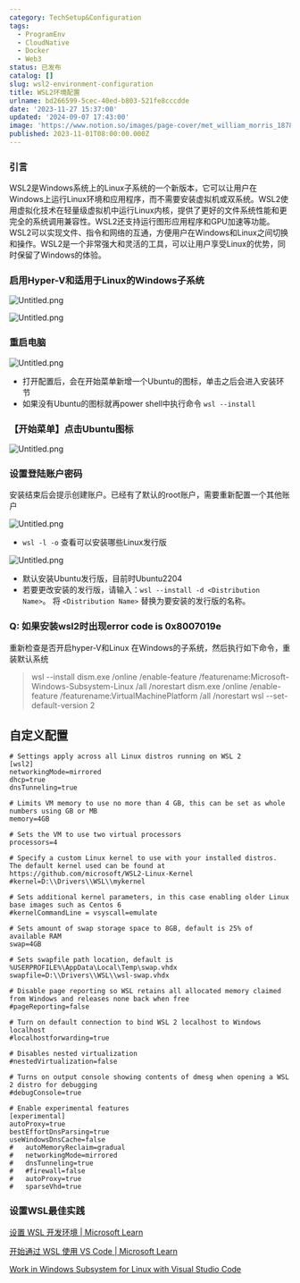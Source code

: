 ```yaml
---
category: TechSetup&Configuration
tags:
  - ProgramEnv
  - CloudNative
  - Docker
  - Web3
status: 已发布
catalog: []
slug: wsl2-environment-configuration
title: WSL2环境配置
urlname: bd266599-5cec-40ed-b803-521fe8cccdde
date: '2023-11-27 15:37:00'
updated: '2024-09-07 17:43:00'
image: 'https://www.notion.so/images/page-cover/met_william_morris_1878.jpg'
published: 2023-11-01T08:00:00.000Z
---
```


### 引言


WSL2是Windows系统上的Linux子系统的一个新版本，它可以让用户在Windows上运行Linux环境和应用程序，而不需要安装虚拟机或双系统。WSL2使用虚拟化技术在轻量级虚拟机中运行Linux内核，提供了更好的文件系统性能和更完全的系统调用兼容性。WSL2还支持运行图形应用程序和GPU加速等功能。WSL2可以实现文件、指令和网络的互通，方便用户在Windows和Linux之间切换和操作。WSL2是一个非常强大和灵活的工具，可以让用户享受Linux的优势，同时保留了Windows的体验。


### 启用Hyper-V和适用于Linux的Windows子系统


![Untitled.png](https://prod-files-secure.s3.us-west-2.amazonaws.com/5d24fe63-e567-4804-86f9-9fdc62e13082/62efe4d1-37d6-4606-a7b8-34dcd63ff38a/Untitled.png?X-Amz-Algorithm=AWS4-HMAC-SHA256&X-Amz-Content-Sha256=UNSIGNED-PAYLOAD&X-Amz-Credential=ASIAZI2LB4663X35AKS7%2F20250301%2Fus-west-2%2Fs3%2Faws4_request&X-Amz-Date=20250301T053712Z&X-Amz-Expires=3600&X-Amz-Security-Token=IQoJb3JpZ2luX2VjEGQaCXVzLXdlc3QtMiJIMEYCIQC4UCxOiYxWxI66%2BcOqTityaAq7SVC1JEc%2FUhmnUm%2B3HQIhALiiqfBHlV3txxI62h3RNpFwuUhJFW%2FfYKrn24FcD7kOKogECJ3%2F%2F%2F%2F%2F%2F%2F%2F%2F%2FwEQABoMNjM3NDIzMTgzODA1IgxJCXgwkHg%2B0AuQCbUq3APXydvpe3%2BE%2FHFX8Yw8LetWkun%2BUS2AmoRlxIkiiIRlQfUZtpT5scJHbJL5XxNIe2FdzFPSYuzjstleyPvky7jTjYJzQvETIfy0%2BYiA0C6tacOhjF%2BMTejcqtn%2FRgjx8g0KyecUkpexhDY82JiYXf%2FNq2I3YxcDEh%2FdbqrkCvXSXcwS9jullCppnDgIGqRBhaDrMkscaK7tpa3yRj%2B1O5QVUUnNdgYvTkK9fWwdJM8s6FsiZWawnJFe5sX0aQue6y2db3iWuDWMvxKWaTPD9n%2BHZslf9Pncsxp%2BpZfVklHWYsNkNwPViOVEjFUDJ6Et3Nvc2uEqNOEO6UbZsiiGwd5ulRNvxIVAcyyKR4nl6m%2FpWfQaYcUg9teN1WL2oYC30P2%2BMDr3DGF9PGxoyM0rS6XA2COvzRWBf7VtMhU8W7GmoYeabL0z8%2FzglZS8EGXO32ZWlRr1USTOAP1U%2Fw50tviCXlTgAHicAdSSqqhXPjkANFwbsWD4EpZ2PQejQyLaaxc29K3%2FJB%2FoxOGpLGtW6nvr80FxsRlafNyCsiou47Q64Tt2bn2%2FOOj5HQxX45JM6MrpM5Mo4JeK3ABvzkSQvJuh8mHyeV37F51ZoEExW%2F0TCPc6Jia%2FGHsy%2FA%2BSXTDEj4q%2BBjqkAUzSqral7T5JJEpxiJjzpAjELTw4C%2F1IXYEGX3pIKQV3YsAW85vmrxel7XVrEl2sXPRLfHPomzkfJQ2QfBvnxuf7MtK3cIWvt2RDbh%2BGuf2tITUdmX0VpTgUrrt2xg4o3TMPQUf%2BhFeJx681%2FBnCG56kuvBcNnVUsqTjjNVPrCTxuAVD0245DE4a0xxr6bYv0o5F9NxSZY%2FllPNji9AmtvtYDj1o&X-Amz-Signature=f7b55e9f0eb7ad8d46ce459307d153931a69859332505c683d2ae171e081b850&X-Amz-SignedHeaders=host&x-id=GetObject)


![Untitled.png](https://prod-files-secure.s3.us-west-2.amazonaws.com/5d24fe63-e567-4804-86f9-9fdc62e13082/74866fe6-9ce5-4055-94c5-4900f6f5ff8b/Untitled.png?X-Amz-Algorithm=AWS4-HMAC-SHA256&X-Amz-Content-Sha256=UNSIGNED-PAYLOAD&X-Amz-Credential=ASIAZI2LB4663X35AKS7%2F20250301%2Fus-west-2%2Fs3%2Faws4_request&X-Amz-Date=20250301T053712Z&X-Amz-Expires=3600&X-Amz-Security-Token=IQoJb3JpZ2luX2VjEGQaCXVzLXdlc3QtMiJIMEYCIQC4UCxOiYxWxI66%2BcOqTityaAq7SVC1JEc%2FUhmnUm%2B3HQIhALiiqfBHlV3txxI62h3RNpFwuUhJFW%2FfYKrn24FcD7kOKogECJ3%2F%2F%2F%2F%2F%2F%2F%2F%2F%2FwEQABoMNjM3NDIzMTgzODA1IgxJCXgwkHg%2B0AuQCbUq3APXydvpe3%2BE%2FHFX8Yw8LetWkun%2BUS2AmoRlxIkiiIRlQfUZtpT5scJHbJL5XxNIe2FdzFPSYuzjstleyPvky7jTjYJzQvETIfy0%2BYiA0C6tacOhjF%2BMTejcqtn%2FRgjx8g0KyecUkpexhDY82JiYXf%2FNq2I3YxcDEh%2FdbqrkCvXSXcwS9jullCppnDgIGqRBhaDrMkscaK7tpa3yRj%2B1O5QVUUnNdgYvTkK9fWwdJM8s6FsiZWawnJFe5sX0aQue6y2db3iWuDWMvxKWaTPD9n%2BHZslf9Pncsxp%2BpZfVklHWYsNkNwPViOVEjFUDJ6Et3Nvc2uEqNOEO6UbZsiiGwd5ulRNvxIVAcyyKR4nl6m%2FpWfQaYcUg9teN1WL2oYC30P2%2BMDr3DGF9PGxoyM0rS6XA2COvzRWBf7VtMhU8W7GmoYeabL0z8%2FzglZS8EGXO32ZWlRr1USTOAP1U%2Fw50tviCXlTgAHicAdSSqqhXPjkANFwbsWD4EpZ2PQejQyLaaxc29K3%2FJB%2FoxOGpLGtW6nvr80FxsRlafNyCsiou47Q64Tt2bn2%2FOOj5HQxX45JM6MrpM5Mo4JeK3ABvzkSQvJuh8mHyeV37F51ZoEExW%2F0TCPc6Jia%2FGHsy%2FA%2BSXTDEj4q%2BBjqkAUzSqral7T5JJEpxiJjzpAjELTw4C%2F1IXYEGX3pIKQV3YsAW85vmrxel7XVrEl2sXPRLfHPomzkfJQ2QfBvnxuf7MtK3cIWvt2RDbh%2BGuf2tITUdmX0VpTgUrrt2xg4o3TMPQUf%2BhFeJx681%2FBnCG56kuvBcNnVUsqTjjNVPrCTxuAVD0245DE4a0xxr6bYv0o5F9NxSZY%2FllPNji9AmtvtYDj1o&X-Amz-Signature=cabf71f6f94e62f141d16fd4ad484c8e2b7bc37051d69e21808bed920c403fc6&X-Amz-SignedHeaders=host&x-id=GetObject)


### 重启电脑


![Untitled.png](https://prod-files-secure.s3.us-west-2.amazonaws.com/5d24fe63-e567-4804-86f9-9fdc62e13082/ed8ca255-2fda-4c1b-9b1a-f1896300e8e7/Untitled.png?X-Amz-Algorithm=AWS4-HMAC-SHA256&X-Amz-Content-Sha256=UNSIGNED-PAYLOAD&X-Amz-Credential=ASIAZI2LB4663X35AKS7%2F20250301%2Fus-west-2%2Fs3%2Faws4_request&X-Amz-Date=20250301T053712Z&X-Amz-Expires=3600&X-Amz-Security-Token=IQoJb3JpZ2luX2VjEGQaCXVzLXdlc3QtMiJIMEYCIQC4UCxOiYxWxI66%2BcOqTityaAq7SVC1JEc%2FUhmnUm%2B3HQIhALiiqfBHlV3txxI62h3RNpFwuUhJFW%2FfYKrn24FcD7kOKogECJ3%2F%2F%2F%2F%2F%2F%2F%2F%2F%2FwEQABoMNjM3NDIzMTgzODA1IgxJCXgwkHg%2B0AuQCbUq3APXydvpe3%2BE%2FHFX8Yw8LetWkun%2BUS2AmoRlxIkiiIRlQfUZtpT5scJHbJL5XxNIe2FdzFPSYuzjstleyPvky7jTjYJzQvETIfy0%2BYiA0C6tacOhjF%2BMTejcqtn%2FRgjx8g0KyecUkpexhDY82JiYXf%2FNq2I3YxcDEh%2FdbqrkCvXSXcwS9jullCppnDgIGqRBhaDrMkscaK7tpa3yRj%2B1O5QVUUnNdgYvTkK9fWwdJM8s6FsiZWawnJFe5sX0aQue6y2db3iWuDWMvxKWaTPD9n%2BHZslf9Pncsxp%2BpZfVklHWYsNkNwPViOVEjFUDJ6Et3Nvc2uEqNOEO6UbZsiiGwd5ulRNvxIVAcyyKR4nl6m%2FpWfQaYcUg9teN1WL2oYC30P2%2BMDr3DGF9PGxoyM0rS6XA2COvzRWBf7VtMhU8W7GmoYeabL0z8%2FzglZS8EGXO32ZWlRr1USTOAP1U%2Fw50tviCXlTgAHicAdSSqqhXPjkANFwbsWD4EpZ2PQejQyLaaxc29K3%2FJB%2FoxOGpLGtW6nvr80FxsRlafNyCsiou47Q64Tt2bn2%2FOOj5HQxX45JM6MrpM5Mo4JeK3ABvzkSQvJuh8mHyeV37F51ZoEExW%2F0TCPc6Jia%2FGHsy%2FA%2BSXTDEj4q%2BBjqkAUzSqral7T5JJEpxiJjzpAjELTw4C%2F1IXYEGX3pIKQV3YsAW85vmrxel7XVrEl2sXPRLfHPomzkfJQ2QfBvnxuf7MtK3cIWvt2RDbh%2BGuf2tITUdmX0VpTgUrrt2xg4o3TMPQUf%2BhFeJx681%2FBnCG56kuvBcNnVUsqTjjNVPrCTxuAVD0245DE4a0xxr6bYv0o5F9NxSZY%2FllPNji9AmtvtYDj1o&X-Amz-Signature=e9e88c7cf55de9bc88640f70dbf497d3452e57b2d6d895e674378959a7e58671&X-Amz-SignedHeaders=host&x-id=GetObject)

- 打开配置后，会在开始菜单新增一个Ubuntu的图标，单击之后会进入安装环节
- 如果没有Ubuntu的图标就再power shell中执行命令 `wsl --install`

### 【开始菜单】点击Ubuntu图标


![Untitled.png](https://prod-files-secure.s3.us-west-2.amazonaws.com/5d24fe63-e567-4804-86f9-9fdc62e13082/d7415a12-f453-43fe-a604-a208d85638a3/Untitled.png?X-Amz-Algorithm=AWS4-HMAC-SHA256&X-Amz-Content-Sha256=UNSIGNED-PAYLOAD&X-Amz-Credential=ASIAZI2LB4663X35AKS7%2F20250301%2Fus-west-2%2Fs3%2Faws4_request&X-Amz-Date=20250301T053712Z&X-Amz-Expires=3600&X-Amz-Security-Token=IQoJb3JpZ2luX2VjEGQaCXVzLXdlc3QtMiJIMEYCIQC4UCxOiYxWxI66%2BcOqTityaAq7SVC1JEc%2FUhmnUm%2B3HQIhALiiqfBHlV3txxI62h3RNpFwuUhJFW%2FfYKrn24FcD7kOKogECJ3%2F%2F%2F%2F%2F%2F%2F%2F%2F%2FwEQABoMNjM3NDIzMTgzODA1IgxJCXgwkHg%2B0AuQCbUq3APXydvpe3%2BE%2FHFX8Yw8LetWkun%2BUS2AmoRlxIkiiIRlQfUZtpT5scJHbJL5XxNIe2FdzFPSYuzjstleyPvky7jTjYJzQvETIfy0%2BYiA0C6tacOhjF%2BMTejcqtn%2FRgjx8g0KyecUkpexhDY82JiYXf%2FNq2I3YxcDEh%2FdbqrkCvXSXcwS9jullCppnDgIGqRBhaDrMkscaK7tpa3yRj%2B1O5QVUUnNdgYvTkK9fWwdJM8s6FsiZWawnJFe5sX0aQue6y2db3iWuDWMvxKWaTPD9n%2BHZslf9Pncsxp%2BpZfVklHWYsNkNwPViOVEjFUDJ6Et3Nvc2uEqNOEO6UbZsiiGwd5ulRNvxIVAcyyKR4nl6m%2FpWfQaYcUg9teN1WL2oYC30P2%2BMDr3DGF9PGxoyM0rS6XA2COvzRWBf7VtMhU8W7GmoYeabL0z8%2FzglZS8EGXO32ZWlRr1USTOAP1U%2Fw50tviCXlTgAHicAdSSqqhXPjkANFwbsWD4EpZ2PQejQyLaaxc29K3%2FJB%2FoxOGpLGtW6nvr80FxsRlafNyCsiou47Q64Tt2bn2%2FOOj5HQxX45JM6MrpM5Mo4JeK3ABvzkSQvJuh8mHyeV37F51ZoEExW%2F0TCPc6Jia%2FGHsy%2FA%2BSXTDEj4q%2BBjqkAUzSqral7T5JJEpxiJjzpAjELTw4C%2F1IXYEGX3pIKQV3YsAW85vmrxel7XVrEl2sXPRLfHPomzkfJQ2QfBvnxuf7MtK3cIWvt2RDbh%2BGuf2tITUdmX0VpTgUrrt2xg4o3TMPQUf%2BhFeJx681%2FBnCG56kuvBcNnVUsqTjjNVPrCTxuAVD0245DE4a0xxr6bYv0o5F9NxSZY%2FllPNji9AmtvtYDj1o&X-Amz-Signature=804678780bc774e0b83323347e506dfc719b77bcf1a5b1b41272839dd7b90104&X-Amz-SignedHeaders=host&x-id=GetObject)


### 设置登陆账户密码


安装结束后会提示创建账户。已经有了默认的root账户，需要重新配置一个其他账户


![Untitled.png](https://prod-files-secure.s3.us-west-2.amazonaws.com/5d24fe63-e567-4804-86f9-9fdc62e13082/bb38a6ce-031e-4122-9787-de509d2240bf/Untitled.png?X-Amz-Algorithm=AWS4-HMAC-SHA256&X-Amz-Content-Sha256=UNSIGNED-PAYLOAD&X-Amz-Credential=ASIAZI2LB4663X35AKS7%2F20250301%2Fus-west-2%2Fs3%2Faws4_request&X-Amz-Date=20250301T053712Z&X-Amz-Expires=3600&X-Amz-Security-Token=IQoJb3JpZ2luX2VjEGQaCXVzLXdlc3QtMiJIMEYCIQC4UCxOiYxWxI66%2BcOqTityaAq7SVC1JEc%2FUhmnUm%2B3HQIhALiiqfBHlV3txxI62h3RNpFwuUhJFW%2FfYKrn24FcD7kOKogECJ3%2F%2F%2F%2F%2F%2F%2F%2F%2F%2FwEQABoMNjM3NDIzMTgzODA1IgxJCXgwkHg%2B0AuQCbUq3APXydvpe3%2BE%2FHFX8Yw8LetWkun%2BUS2AmoRlxIkiiIRlQfUZtpT5scJHbJL5XxNIe2FdzFPSYuzjstleyPvky7jTjYJzQvETIfy0%2BYiA0C6tacOhjF%2BMTejcqtn%2FRgjx8g0KyecUkpexhDY82JiYXf%2FNq2I3YxcDEh%2FdbqrkCvXSXcwS9jullCppnDgIGqRBhaDrMkscaK7tpa3yRj%2B1O5QVUUnNdgYvTkK9fWwdJM8s6FsiZWawnJFe5sX0aQue6y2db3iWuDWMvxKWaTPD9n%2BHZslf9Pncsxp%2BpZfVklHWYsNkNwPViOVEjFUDJ6Et3Nvc2uEqNOEO6UbZsiiGwd5ulRNvxIVAcyyKR4nl6m%2FpWfQaYcUg9teN1WL2oYC30P2%2BMDr3DGF9PGxoyM0rS6XA2COvzRWBf7VtMhU8W7GmoYeabL0z8%2FzglZS8EGXO32ZWlRr1USTOAP1U%2Fw50tviCXlTgAHicAdSSqqhXPjkANFwbsWD4EpZ2PQejQyLaaxc29K3%2FJB%2FoxOGpLGtW6nvr80FxsRlafNyCsiou47Q64Tt2bn2%2FOOj5HQxX45JM6MrpM5Mo4JeK3ABvzkSQvJuh8mHyeV37F51ZoEExW%2F0TCPc6Jia%2FGHsy%2FA%2BSXTDEj4q%2BBjqkAUzSqral7T5JJEpxiJjzpAjELTw4C%2F1IXYEGX3pIKQV3YsAW85vmrxel7XVrEl2sXPRLfHPomzkfJQ2QfBvnxuf7MtK3cIWvt2RDbh%2BGuf2tITUdmX0VpTgUrrt2xg4o3TMPQUf%2BhFeJx681%2FBnCG56kuvBcNnVUsqTjjNVPrCTxuAVD0245DE4a0xxr6bYv0o5F9NxSZY%2FllPNji9AmtvtYDj1o&X-Amz-Signature=a8d532efbb9c05c222013fd03ab2b265bd15a2b5b4b95267b0c60ac0ccc92a98&X-Amz-SignedHeaders=host&x-id=GetObject)

- `wsl -l -o` 查看可以安装哪些Linux发行版

![Untitled.png](https://prod-files-secure.s3.us-west-2.amazonaws.com/5d24fe63-e567-4804-86f9-9fdc62e13082/4b4e5e2f-4e13-4651-8884-559a62c38137/Untitled.png?X-Amz-Algorithm=AWS4-HMAC-SHA256&X-Amz-Content-Sha256=UNSIGNED-PAYLOAD&X-Amz-Credential=ASIAZI2LB4663X35AKS7%2F20250301%2Fus-west-2%2Fs3%2Faws4_request&X-Amz-Date=20250301T053712Z&X-Amz-Expires=3600&X-Amz-Security-Token=IQoJb3JpZ2luX2VjEGQaCXVzLXdlc3QtMiJIMEYCIQC4UCxOiYxWxI66%2BcOqTityaAq7SVC1JEc%2FUhmnUm%2B3HQIhALiiqfBHlV3txxI62h3RNpFwuUhJFW%2FfYKrn24FcD7kOKogECJ3%2F%2F%2F%2F%2F%2F%2F%2F%2F%2FwEQABoMNjM3NDIzMTgzODA1IgxJCXgwkHg%2B0AuQCbUq3APXydvpe3%2BE%2FHFX8Yw8LetWkun%2BUS2AmoRlxIkiiIRlQfUZtpT5scJHbJL5XxNIe2FdzFPSYuzjstleyPvky7jTjYJzQvETIfy0%2BYiA0C6tacOhjF%2BMTejcqtn%2FRgjx8g0KyecUkpexhDY82JiYXf%2FNq2I3YxcDEh%2FdbqrkCvXSXcwS9jullCppnDgIGqRBhaDrMkscaK7tpa3yRj%2B1O5QVUUnNdgYvTkK9fWwdJM8s6FsiZWawnJFe5sX0aQue6y2db3iWuDWMvxKWaTPD9n%2BHZslf9Pncsxp%2BpZfVklHWYsNkNwPViOVEjFUDJ6Et3Nvc2uEqNOEO6UbZsiiGwd5ulRNvxIVAcyyKR4nl6m%2FpWfQaYcUg9teN1WL2oYC30P2%2BMDr3DGF9PGxoyM0rS6XA2COvzRWBf7VtMhU8W7GmoYeabL0z8%2FzglZS8EGXO32ZWlRr1USTOAP1U%2Fw50tviCXlTgAHicAdSSqqhXPjkANFwbsWD4EpZ2PQejQyLaaxc29K3%2FJB%2FoxOGpLGtW6nvr80FxsRlafNyCsiou47Q64Tt2bn2%2FOOj5HQxX45JM6MrpM5Mo4JeK3ABvzkSQvJuh8mHyeV37F51ZoEExW%2F0TCPc6Jia%2FGHsy%2FA%2BSXTDEj4q%2BBjqkAUzSqral7T5JJEpxiJjzpAjELTw4C%2F1IXYEGX3pIKQV3YsAW85vmrxel7XVrEl2sXPRLfHPomzkfJQ2QfBvnxuf7MtK3cIWvt2RDbh%2BGuf2tITUdmX0VpTgUrrt2xg4o3TMPQUf%2BhFeJx681%2FBnCG56kuvBcNnVUsqTjjNVPrCTxuAVD0245DE4a0xxr6bYv0o5F9NxSZY%2FllPNji9AmtvtYDj1o&X-Amz-Signature=1ea4ba60b0437453b46f77594de599a136eb1ebd03fb8467cc993b43c994f528&X-Amz-SignedHeaders=host&x-id=GetObject)

- 默认安装Ubuntu发行版，目前时Ubuntu2204
- 若要更改安装的发行版，请输入：`wsl --install -d <Distribution Name>`。 将 `<Distribution Name>` 替换为要安装的发行版的名称。

### Q: 如果安装wsl2时出现error code is 0x8007019e


重新检查是否开启hyper-V和Linux 在Windows的子系统，然后执行如下命令，重装默认系统

> wsl --install
> dism.exe /online /enable-feature /featurename:Microsoft-Windows-Subsystem-Linux /all /norestart
> dism.exe /online /enable-feature /featurename:VirtualMachinePlatform /all /norestart
> wsl --set-default-version 2

## 自定义配置


```shell
# Settings apply across all Linux distros running on WSL 2
[wsl2]
networkingMode=mirrored
dhcp=true
dnsTunneling=true

# Limits VM memory to use no more than 4 GB, this can be set as whole numbers using GB or MB
memory=4GB 

# Sets the VM to use two virtual processors
processors=4

# Specify a custom Linux kernel to use with your installed distros. The default kernel used can be found at https://github.com/microsoft/WSL2-Linux-Kernel
#kernel=D:\\Drivers\\WSL\\mykernel

# Sets additional kernel parameters, in this case enabling older Linux base images such as Centos 6
#kernelCommandLine = vsyscall=emulate

# Sets amount of swap storage space to 8GB, default is 25% of available RAM
swap=4GB

# Sets swapfile path location, default is %USERPROFILE%\AppData\Local\Temp\swap.vhdx
swapfile=D:\\Drivers\\WSL\\wsl-swap.vhdx

# Disable page reporting so WSL retains all allocated memory claimed from Windows and releases none back when free
#pageReporting=false

# Turn on default connection to bind WSL 2 localhost to Windows localhost
#localhostforwarding=true

# Disables nested virtualization
#nestedVirtualization=false

# Turns on output console showing contents of dmesg when opening a WSL 2 distro for debugging
#debugConsole=true

# Enable experimental features
[experimental]
autoProxy=true
bestEffortDnsParsing=true
useWindowsDnsCache=false
#   autoMemoryReclaim=gradual
#   networkingMode=mirrored
#   dnsTunneling=true
#   #firewall=false
#   autoProxy=true
#   sparseVhd=true
```


### 设置WSL最佳实践


[设置 WSL 开发环境 | Microsoft Learn](https://learn.microsoft.com/zh-cn/windows/wsl/setup/environment#set-up-your-linux-username-and-password)


[开始通过 WSL 使用 VS Code | Microsoft Learn](https://learn.microsoft.com/zh-cn/windows/wsl/tutorials/wsl-vscode)


[Work in Windows Subsystem for Linux with Visual Studio Code](https://code.visualstudio.com/docs/remote/wsl-tutorial)


